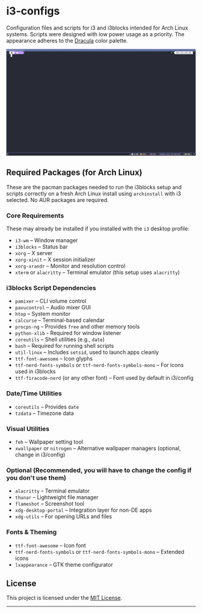 # i3-configs
Configuration files and scripts for i3 and i3blocks intended for Arch Linux systems. Scripts were designed with low power usage as a priority. The appearance adheres to the [Dracula](https://github.com/dracula/dracula-theme) color palette.

![Screenshot](result.png)

## Required Packages (for Arch Linux)

These are the pacman packages needed to run the i3blocks setup and scripts correctly on a fresh Arch Linux install using `archinstall` with i3 selected. No AUR packages are required. 

### Core Requirements
These may already be installed if you installed with the `i3` desktop profile:

- `i3-wm` – Window manager
- `i3blocks` – Status bar
- `xorg` – X server
- `xorg-xinit` – X session initializer
- `xorg-xrandr` – Monitor and resolution control
- `xterm` or `alacritty` – Terminal emulator (this setup uses `alacritty`)

### i3blocks Script Dependencies

- `pamixer` – CLI volume control
- `pavucontrol` – Audio mixer GUI
- `htop` – System monitor
- `calcurse` – Terminal-based calendar
- `procps-ng` – Provides `free` and other memory tools
- `python-xlib` - Required for window listener
- `coreutils` – Shell utilities (e.g., `date`)
- `bash` – Required for running shell scripts
- `util-linux` – Includes `setsid`, used to launch apps cleanly
- `ttf-font-awesome` – Icon glyphs
- `ttf-nerd-fonts-symbols` or `ttf-nerd-fonts-symbols-mono` – For icons used in i3blocks
- `ttf-firacode-nerd` (or any other font) – Font used by default in i3/config

### Date/Time Utilities

- `coreutils` – Provides `date`
- `tzdata` – Timezone data

### Visual Utilities

- `feh` – Wallpaper setting tool
- `xwallpaper` or `nitrogen` – Alternative wallpaper managers (optional, change in i3/config)

### Optional (Recommended, you will have to change the config if you don't use them)

- `alacritty` – Terminal emulator
- `thunar` – Lightweight file manager
- `flameshot` – Screenshot tool
- `xdg-desktop-portal` – Integration layer for non-DE apps
- `xdg-utils` – For opening URLs and files

### Fonts & Theming

- `ttf-font-awesome` – Icon font
- `ttf-nerd-fonts-symbols` or `ttf-nerd-fonts-symbols-mono` – Extended icons
- `lxappearance` – GTK theme configurator

## License

This project is licensed under the [MIT License](LICENSE).

---
